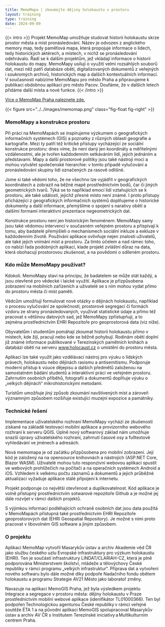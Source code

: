 ```yaml
---
title: MemoMapa | zkoumejte dějiny holokaustu v prostoru 
layout: training
type: training
date: 2024-09-09
---
```


{{< intro >}}
Projekt MemoMap umožňuje studovat historii holokaustu skrze prostor města a míst pronásledování. Název je odvozen z anglického memory map, tedy paměťová mapa, která propojuje informace o lidech, tedy historických aktérech, a místech, v nichž se pronásledování odehrávalo. Řadí se k dalším projektům, jež vkládají informace o historii holokaustu do mapy. MemoMapy usilují o využití velmi rozsáhlých souborů dat, mezi něž patří databáze obětí, digitalizovaných dokumentů z veřejných i soukromých archivů, historických map a dalších kontextuálních informací. V současnosti nabízíme MemoMapu pro město Praha a připravujeme k publikaci obdobnou aplikaci pro město Pacov. Doufáme, že v dalších letech přidáme další místa a nové funkce. 
{{< /intro >}}

[Více o MemoMap Praha naleznete zde.](/services/memomap/memomap-praha)

{{< figure src="../../images/memomap.png" class="fig-float fig-right" >}}

### MemoMapy a konstrukce prostoru

Při práci na MemoMapách se inspirujeme výzkumem o geografických informačních systémech (GIS) a poznatky z různých oblastí geografie a kartografie. Mezi ty patří též kritické přístupy vycházející ze sociální konstrukce prostoru: dnes víme, že není daný jen koordináty a měřitelnými vzdálenostmi, ale je tvořen každodenním setkáváním lidí, jejich jednáním a představami. Mapy a další prostorové politiky jsou také nástroji moci a mohou vytvářet společenské hierarchie: v tomto případě vylučování a pronásledování skupiny lidí označených za rasově odlišné. 

Jsme si také vědomi toho, že ne všechno lze vyjádřit v geografických koordinátech a zobrazit na běžné mapě prostřednictvím bodů, čar či jiných geometrických tvarů. Týká se to například emocí lidí vztahujících se k prostoru, ale také událostí, jejichž přesné místo není známé. I proto přístupy přicházející z geografických informačních systémů doplňujeme o historické dokumenty a další informace, přemýšlíme o spojení s narativy obětí a dalšími formami interaktivní prezentace negeometrických dat. 

Konstrukce prostoru není jen historickým fenoménem: MemoMapy samy jsou také vědomou intervencí v současném veřejném prostoru a příspívají k tomu, aby badatelé přemýšleli o mechanismech sociální inkluze a exkluze v každodenním životě. Používání aplikace ovlivňuje nejen znalosti uživatelů, ale také jejich vnímání míst a prostoru. Za tímto účelem a nad rámec toho, co nabízí řada podobných aplikací, klade projekt zvláštní důraz na data, která obohacují prostorovou zkušenost, a na povědomí o sdíleném prostoru.

### Kdo může MemoMapy používat? 

Kdokoli. MemoMapy staví na principu, že badatelem se může stát každý, a jsou otevřené pro vědecké i laické využití. Aplikace je přizpůsobena zobrazení na mobilních zařízeních a uživatelé se s ním mohou vydat přímo do prostoru města či míst paměti. 

Vědcům umožňují formulovat nové otázky o dějinách holokaustu, například o procesu vylučování ze společnosti, prostorové segregaci či formách vzdoru ze strany pronásledovaných, využívat statistické údaje a přímo též pracovat s většinou datových sad, jež MemoMapy zpřístupňují, a to zejména prostřednictvím EHRI Repozitoře pro geoprostorová data (viz níže).  

Obyvatelům i studentům pomáhají zkoumat historii holokaustu přímo v místech, kde žijí, pracují nebo kde se běžně pohybují. Rodinám obětí doplní již známé informace publikované v Terezínských pamětních knihách a databázi obětí na serveru www.holocaust.cz o umístění do prostoru města. 

Aplikaci lze také využít jako vzdělávací nástroj pro výuku o lidských právech, holokaustu nebo dějinách rasismu a antisemitismu. Podporuje moderní přístup k vúuce dějepisu a dalších předmětů založenou na samostatném bádání studentů a interaktivní práci ve veřejném prostoru. Zahrnutím osobních příběhů, fotografií a dokumentů doplňuje výuku o „velkých dějinách“ mikrohistorickými metodami. 

Turistům umožňuje jiný způsob zkoumání navštívených míst a zároveň významným způsobem rozšiřuje existující muzejní expozice a památníky.

### Technické řešení

Implementace uživatelského rozhraní MemoMapy vychází ze zkušenosti získané na základě testovací mobilní aplikace a provizorního webového rozhraní k serveru QGIS. Úplně nový softwarový základ nám umožňuje snazší úpravy uživatelského rozhraní, zahrnutí časové osy a fulltextové vyhledávání ve jménech a adresách. 

Nová memomapa je od začátku přizpůsobena pro mobilní zobrazení. Její kód je založený na na opensource knihovnách a nástrojích (ASP.NET Core, Blazor WASM). Uživatelé mohou tuto responzivní webovou aplikaci spustit ve webových prohlížečích na počítači a na operačních systémech Android a iOS. Vzhledem k velkému počtu záznamů a dokumentů a jejich průběžné aktualizaci vyžaduje aplikace stálé připojení k internetu.  

Projekt podporuje co největší otevřenost a duplikovatelnost. Kód aplikace je volně přístupný prostřednictvím sotwarové repozitoře Github a je možné jej dále rozvíjet v rámci dalších projektů. 

S výjimkou informací podléhajících ochraně osobních dat jsou data použítá v MemoMapách přístupná také prostřednictvím EHRI Repozitoře geoprostorových dat (EHRI Geospatial Repository). Je možné s nimi proto pracovat v libovolném GIS software a jiným způsobem.

### O projektu

Aplikaci MemoMap vytvořil Masarykův ústav a archiv Akademie věd ČR jako službu českého uzlu Evropské infrastruktury pro výzkum holokaustu (EHRI). Ten je součástí infrastruktury LINDAT/CLARIAH-CZ, která je plně podporována Ministerstvem školství, mládeže a tělovýchovy České republiky v rámci programu „velkých infrastruktur“. Příprava dat a vytvoření nového softwaru bylo dále možné díky podpoře Nadačního fondu obětem holokaustu a programu Strategie AV21 Město jako laboratoř změny. 

Navazuje na aplikaci MemoGIS Praha, jež byla výsledkem projektu Integrace a segregace v prostoru města: dějiny holokaustu v Praze prostřednictvím mobilní webové aplikace (idenifikátor TL01000366). Ten byl podpořen Technologickou agenturou České republiky v rámci veřejné soutěže ÉTA 1 a na původní aplikaci MemoGIS spolupracoval Masarykův ústav a archiv AV ČR s Institutem Terezínské iniciativy a Multikulturním centrem Praha. 
